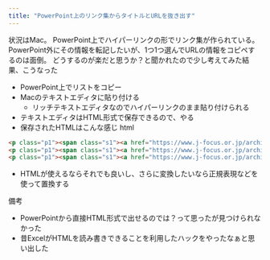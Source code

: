 ```yaml
---
title: "PowerPoint上のリンク集からタイトルとURLを抜き出す"
---
```


状況はMac。
PowerPoint上でハイパーリンクの形でリンク集が作られている。
PowerPoint外にその情報を転記したいが、1つ1つ選んでURLの情報をコピペするのは面倒。
どうするのが楽だと思うか？と聞かれたので少し考えてみた結果、こうなった

- PowerPoint上でリストをコピー
- Macのテキストエディタに貼り付ける
    - リッチテキストエディタなのでハイパーリンクのまま貼り付けられる
- テキストエディタはHTML形式で保存できるので、やる
- 保存されたHTMLはこんな感じ
html

```html
<p class="p1"><span class="s1"><a href="https://www.j-focus.or.jp/archives/001/201307/5715be09b5800.pdf">【ナノテク・材料】環境負荷低減高性能タイヤの開発</a></span></p>
<p class="p1"><span class="s1"><a href="https://www.j-focus.or.jp/archives/001/201307/5715be09ba60c.pdf">【ナノテク・材料】排気ガス浄化用触媒シミュレーション</a></span></p>
<p class="p1"><span class="s1"><a href="https://www.j-focus.or.jp/archives/001/201307/5715be09bc047.pdf">【ナノテク・材料】鉛フリー釣り用オモリの開発</a></span></p>
```

- HTMLが使えるならそれでも良いし、さらに変換したいなら正規表現などを使って置換する

備考
- PowerPointから直接HTML形式で出せるのでは？って思ったが見つけられなかった
- 昔ExcelがHTMLを読み書きできることを利用したハックをやったなぁと思い出した
